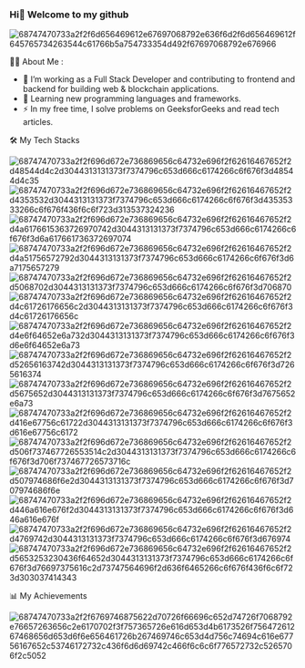 ### Hi👋 Welcome to my github
 
 ![68747470733a2f2f6d656469612e67697068792e636f6d2f6d656469612f645765734263544c61766b5a754733354d492f67697068792e676966](https://github.com/maxcore1120/maxcore1120/assets/99595213/8b82a041-2e92-4eb4-a05e-993f0edbe997)
 
👩‍💻 About Me :
 - 🔭 I’m working as a Full Stack Developer and contributing to frontend and backend for building web & blockchain applications.
 - 🌱 Learning new programming languages and frameworks.
 - ⚡ In my free time, I solve problems on GeeksforGeeks and read tech articles.
 
🛠️ My Tech Stacks
 
![68747470733a2f2f696d672e736869656c64732e696f2f62616467652f2d48544d4c2d3044313131373f7374796c653d666c6174266c6f676f3d48544d4c35](https://github.com/maxcore1120/maxcore1120/assets/99595213/31a2621f-8782-4d5e-beef-80a8f3b52a7a)
![68747470733a2f2f696d672e736869656c64732e696f2f62616467652f2d4353532d3044313131373f7374796c653d666c6174266c6f676f3d43535333266c6f676f436f6c6f723d313537324236](https://github.com/maxcore1120/maxcore1120/assets/99595213/92bb8b86-017e-4d2e-a78d-b1fb2fab6b09)
![68747470733a2f2f696d672e736869656c64732e696f2f62616467652f2d4a6176615363726970742d3044313131373f7374796c653d666c6174266c6f676f3d6a617661736372697074](https://github.com/maxcore1120/maxcore1120/assets/99595213/38756925-c406-4770-98b8-11edcd5a1781)
![68747470733a2f2f696d672e736869656c64732e696f2f62616467652f2d4a51756572792d3044313131373f7374796c653d666c6174266c6f676f3d6a7175657279](https://github.com/maxcore1120/maxcore1120/assets/99595213/9ccee388-c9ad-430f-8128-07fc5434cbad)
![68747470733a2f2f696d672e736869656c64732e696f2f62616467652f2d5068702d3044313131373f7374796c653d666c6174266c6f676f3d706870](https://github.com/maxcore1120/maxcore1120/assets/99595213/5365843a-ca19-4610-936f-2e2e757ab870)
![68747470733a2f2f696d672e736869656c64732e696f2f62616467652f2d4c61726176656c2d3044313131373f7374796c653d666c6174266c6f676f3d4c61726176656c](https://github.com/maxcore1120/maxcore1120/assets/99595213/643a7061-395f-4339-89bc-d0bca10b354c)
![68747470733a2f2f696d672e736869656c64732e696f2f62616467652f2d4e6f64652e6a732d3044313131373f7374796c653d666c6174266c6f676f3d6e6f64652e6a73](https://github.com/maxcore1120/maxcore1120/assets/99595213/380822cf-f0f1-489b-afb8-80b09d375c09)
![68747470733a2f2f696d672e736869656c64732e696f2f62616467652f2d52656163742d3044313131373f7374796c653d666c6174266c6f676f3d7265616374](https://github.com/maxcore1120/maxcore1120/assets/99595213/21788670-91cb-4968-9187-0a64cd1e0ba6)
![68747470733a2f2f696d672e736869656c64732e696f2f62616467652f2d5675652d3044313131373f7374796c653d666c6174266c6f676f3d7675652e6a73](https://github.com/maxcore1120/maxcore1120/assets/99595213/df4f72d7-4ba2-47ae-8dea-ffa00e2bda98)
![68747470733a2f2f696d672e736869656c64732e696f2f62616467652f2d416e67756c61722d3044313131373f7374796c653d666c6174266c6f676f3d616e67756c6172](https://github.com/maxcore1120/maxcore1120/assets/99595213/547c2541-c105-4404-a672-9baf0ac42679)
![68747470733a2f2f696d672e736869656c64732e696f2f62616467652f2d506f737467726553514c2d3044313131373f7374796c653d666c6174266c6f676f3d706f737467726573716c](https://github.com/maxcore1120/maxcore1120/assets/99595213/b8b5dbd8-a418-4a7b-906d-0b5e0060ce76)
![68747470733a2f2f696d672e736869656c64732e696f2f62616467652f2d507974686f6e2d3044313131373f7374796c653d666c6174266c6f676f3d707974686f6e](https://github.com/maxcore1120/maxcore1120/assets/99595213/3b229238-8708-4f13-aed0-6f096b0809c8)
![68747470733a2f2f696d672e736869656c64732e696f2f62616467652f2d446a616e676f2d3044313131373f7374796c653d666c6174266c6f676f3d646a616e676f](https://github.com/maxcore1120/maxcore1120/assets/99595213/db4b4b6c-e2da-47b2-9364-d5ecaa7a2f86)
![68747470733a2f2f696d672e736869656c64732e696f2f62616467652f2d4769742d3044313131373f7374796c653d666c6174266c6f676f3d676974](https://github.com/maxcore1120/maxcore1120/assets/99595213/8c12d439-1578-45e3-88f4-84a184958e8d)
![68747470733a2f2f696d672e736869656c64732e696f2f62616467652f2d5653253230436f64652d3044313131373f7374796c653d666c6174266c6f676f3d76697375616c2d73747564696f2d636f6465266c6f676f436f6c6f723d303037414343](https://github.com/maxcore1120/maxcore1120/assets/99595213/37a78af7-3d68-4f47-abce-570965bb7184)
 
📊 My Achievements
 
![68747470733a2f2f6769746875622d70726f66696c652d74726f7068792e76657263656c2e6170702f3f757365726e616d653d4b6173526f75647261267468656d653d6f6e656461726b267469746c653d4d756c74694c616e67756167652c53746172732c436f6d6d69742c466f6c6c6f776572732c5265706f2c5052](https://github.com/maxcore1120/maxcore1120/assets/99595213/2115d811-ac76-4ed5-9344-191aadd507c2)
